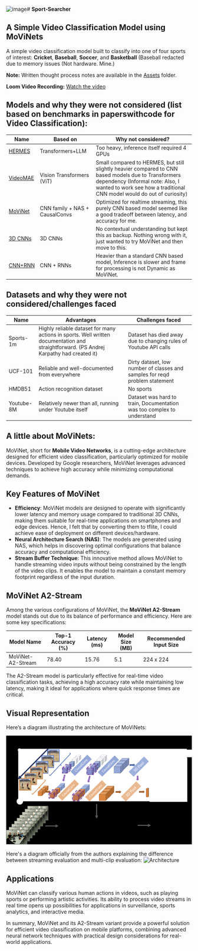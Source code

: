 ![image](https://github.com/user-attachments/assets/bd8f43f0-8a5f-4c0c-aef8-fc0c8ed555ef)# **Sport-Searcher**

## **A Simple Video Classification Model using MoViNets**

A simple video classification model built to classify into one of four sports of interest: **Cricket**, **Baseball**, **Soccer**, and **Basketball** (Baseball redacted due to memory issues (Not hardware. Mine.)

**Note:** Written thought process notes are available in the [Assets](Assets) folder.

**Loom Video Recording:** [Watch the video](https://www.loom.com/share/49ebd89f8d55415fb3a373f1e8dce172?sid=a632f607-1497-46fe-bf1b-6e2dadb04d16)

## Models and why they were not considered (list based on benchmarks in paperswithcode for Video Classification):

| Name                                                         | Based on                       | Why not considered?                                          |
| ------------------------------------------------------------ | ------------------------------ | ------------------------------------------------------------ |
| [HERMES](https://github.com/joslefaure/HERMES)               | Transformers+LLM               | Too heavy, inference itself required 4 GPUs                  |
| [VideoMAE](https://huggingface.co/docs/transformers/en/tasks/video_classification) | Vision Transformers (ViT)      | Small compared to HERMES, but still slightly heavier compared to CNN based models due to Transformers dependency (Informal note: Also, I wanted to work see how a traditional CNN model would do out of curiosity) |
| [MoViNet](https://www.tensorflow.org/hub/tutorials/movinet)  | CNN family + NAS + CausalConvs | Optimized for realtime streaming, this purely CNN based model seemed like a good tradeoff between latency, and accuracy for me. |
| [3D CNNs](https://www.tensorflow.org/tutorials/video/video_classification) | 3D CNNs                        | No contextual understanding but kept this as backup. Nothing wrong with it, just wanted to try MoViNet and then move to this. |
| [CNN+RNN](https://keras.io/examples/vision/video_classification/) | CNN + RNNs                     | Heavier than a standard CNN based model, Inference is slower and frame for processing is not Dynamic as MoViNet. |

## Datasets and why they were not considered/challenges faced

| Name       | Advantages                                                   | Challenges faced                                             |
| ---------- | ------------------------------------------------------------ | ------------------------------------------------------------ |
| Sports-1m  | Highly reliable dataset for many actions in sports. Well written documentation and straightforward. (PS Andrej Karpathy had created it) | Dataset has died away due to changing rules of Youtube API calls |
| UCF-101    | Reliable and well-documented from everywhere                 | Dirty dataset, low number of classes and samples for reqd problem statement |
| HMDB51     | Action recognition dataset                                   | No sports                                                    |
| Youtube-8M | Relatively newer than all, running under Youtube itself      | Dataset was hard to train, Documentation was too complex to understand |

## A little about MoViNets:

MoViNet, short for **Mobile Video Networks**, is a cutting-edge architecture designed for efficient video classification, particularly optimized for mobile devices. Developed by Google researchers, MoViNet leverages advanced techniques to achieve high accuracy while minimizing computational demands.

## **Key Features of MoViNet**

- **Efficiency**: MoViNet models are designed to operate with significantly lower latency and memory usage compared to traditional 3D CNNs, making them suitable for real-time applications on smartphones and edge devices. Hence, I felt that by converting them to tflite, I could achieve ease of deployment on different devices/hardware.
- **Neural Architecture Search (NAS)**: The models are generated using NAS, which helps in discovering optimal configurations that balance accuracy and computational efficiency.
- **Stream Buffer Technique**: This innovative method allows MoViNet to handle streaming video inputs without being constrained by the length of the video clips. It enables the model to maintain a constant memory footprint regardless of the input duration.

## **MoViNet A2-Stream**

Among the various configurations of MoViNet, the **MoViNet A2-Stream** model stands out due to its balance of performance and efficiency. Here are some key specifications:

| Model Name        | Top-1 Accuracy (%) | Latency (ms) | Model Size (MB) | Recommended Input Size |
| ----------------- | ------------------ | ------------ | --------------- | ---------------------- |
| MoViNet-A2-Stream | 78.40              | 15.76        | 5.1             | 224 x 224              |

The A2-Stream model is particularly effective for real-time video classification tasks, achieving a high accuracy rate while maintaining low latency, making it ideal for applications where quick response times are critical. 

## **Visual Representation**

Here’s a diagram illustrating the architecture of MoViNets:

![The high-level presentation of MoViNet-based classification using fine-tuning of MoViNet models](Assets/The-high-level-presentation-of-MoViNet-based-classification-using-fine-tuning-of-MoViNet.ppm)

Here's a diagram officially from the authors explaining the difference between streaming evaluation and multi-clip evaluation:
![Architecture](https://production-media.paperswithcode.com/methods/Screen_Shot_2021-08-05_at_12.05.06_PM.png)


## **Applications**

MoViNet can classify various human actions in videos, such as playing sports or performing artistic activities. Its ability to process video streams in real time opens up possibilities for applications in surveillance, sports analytics, and interactive media. 

In summary, MoViNet and its A2-Stream variant provide a powerful solution for efficient video classification on mobile platforms, combining advanced neural network techniques with practical design considerations for real-world applications.

